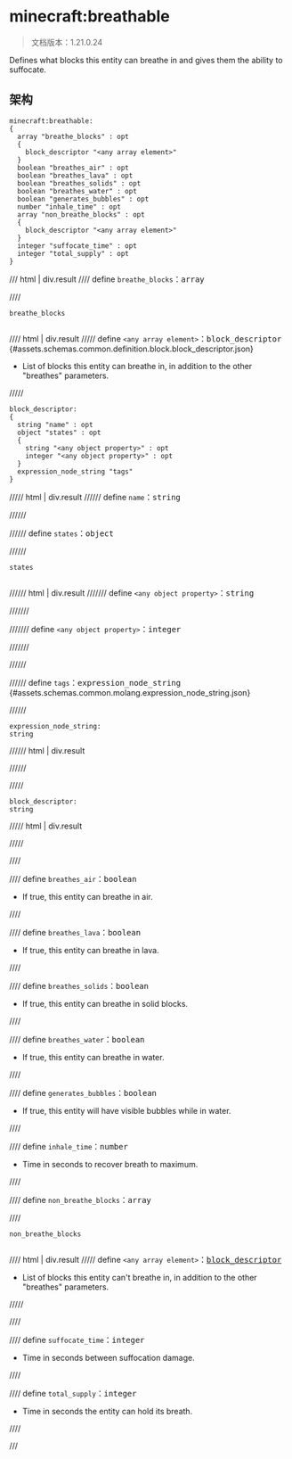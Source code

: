 # minecraft:breathable

> 文档版本：1.21.0.24

Defines what blocks this entity can breathe in and gives them the ability to suffocate.

## 架构

```mcschema
minecraft:breathable:
{
  array "breathe_blocks" : opt
  {
    block_descriptor "<any array element>"
  }
  boolean "breathes_air" : opt
  boolean "breathes_lava" : opt
  boolean "breathes_solids" : opt
  boolean "breathes_water" : opt
  boolean "generates_bubbles" : opt
  number "inhale_time" : opt
  array "non_breathe_blocks" : opt
  {
    block_descriptor "<any array element>"
  }
  integer "suffocate_time" : opt
  integer "total_supply" : opt
}

```

/// html | div.result
//// define
`breathe_blocks`：<samp>array</samp>


////

<div class="language-text highlight"><span class="filename"><code>breathe_blocks</code></span><pre id="__code_1"><span></span></pre></div>

//// html | div.result
///// define
`<any array element>`：<samp>block_descriptor</samp> {#assets.schemas.common.definition.block.block_descriptor.json}

- List of blocks this entity can breathe in, in addition to the other "breathes" parameters.


/////

```mcschema
block_descriptor:
{
  string "name" : opt
  object "states" : opt
  {
    string "<any object property>" : opt
    integer "<any object property>" : opt
  }
  expression_node_string "tags"
}

```

///// html | div.result
////// define
`name`：<samp>string</samp>


//////


////// define
`states`：<samp>object</samp>


//////

<div class="language-text highlight"><span class="filename"><code>states</code></span><pre id="__code_1"><span></span></pre></div>

////// html | div.result
/////// define
`<any object property>`：<samp>string</samp>


///////


/////// define
`<any object property>`：<samp>integer</samp>


///////



//////


////// define
`tags`：<samp>expression_node_string</samp> {#assets.schemas.common.molang.expression_node_string.json}


//////

```mcschema
expression_node_string:
string

```

////// html | div.result

//////



/////


```mcschema
block_descriptor:
string

```

///// html | div.result

/////




////


//// define
`breathes_air`：<samp>boolean</samp>

- If true, this entity can breathe in air.


////


//// define
`breathes_lava`：<samp>boolean</samp>

- If true, this entity can breathe in lava.


////


//// define
`breathes_solids`：<samp>boolean</samp>

- If true, this entity can breathe in solid blocks.


////


//// define
`breathes_water`：<samp>boolean</samp>

- If true, this entity can breathe in water.


////


//// define
`generates_bubbles`：<samp>boolean</samp>

- If true, this entity will have visible bubbles while in water.


////


//// define
`inhale_time`：<samp>number</samp>

- Time in seconds to recover breath to maximum.


////


//// define
`non_breathe_blocks`：<samp>array</samp>


////

<div class="language-text highlight"><span class="filename"><code>non_breathe_blocks</code></span><pre id="__code_1"><span></span></pre></div>

//// html | div.result
///// define
`<any array element>`：<samp>[block_descriptor](#assets.schemas.common.definition.block.block_descriptor.json)</samp>

- List of blocks this entity can't breathe in, in addition to the other "breathes" parameters.


/////


////


//// define
`suffocate_time`：<samp>integer</samp>

- Time in seconds between suffocation damage.


////


//// define
`total_supply`：<samp>integer</samp>

- Time in seconds the entity can hold its breath.


////


///

